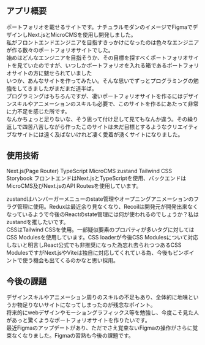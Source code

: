 ## アプリ概要

ポートフォリオを載せるサイトです。ナチュラルモダンのイメージでFigmaでデザインしNext.jsとMicroCMSを使用し開発しました。  
私がフロントエンドエンジニアを目指すきっかけになったのは色々なエンジニアが作る数々のポートフォリオサイトでした。  
始めはどんなエンジニアを目指そうか、その目標を探すべくポートフォリオサイトを見ていたのですが、いつしかポートフォリオを入れる箱であるポートフォリオサイトの方に魅せられていました  
いつか、あんなサイトを作ってみたい。そんな思いでずっとプログラミングの勉強をしてきましたがまだまだ道半ば。  
プログラミングはもちろんですが、凄いポートフォリオサイトを作るにはデザインスキルやアニメーションのスキルも必要で、このサイトを作るにあたって非常に力不足を感じた所です。  
なんかちょっと足りないな、そう思って付け足して見てもなんか違う。その繰り返しで四苦八苦しながら作ったこのサイトは未だ目標とするようなクリエイティブなサイトには遠く及ばないけれど凄く愛着が湧くサイトになりました。

## 使用技術

Next.js(Page Router)
TypeScript
MicroCMS
zustand
Tailwind CSS
Storybook
フロントエンドはNext.jsとTypeScriptを使用、バックエンドはMicroCMS及びNext.jsのAPI Routesを使用しています。

zustandはハンバーガーメニューのstate管理やオープニングアニメーションのフラグ管理に使用。Reduxは最近余り見なくなり、Recoilは開発元が開発出来なくなっているようで今後のReactのstate管理には何が使われるのでしょうか？私はzustandを推したいです。  
CSSはTailwind CSSを使用。一部疑似要素のプロパティが多いタグに対してはCSS Modulesを使用しています。CSS loaderが今後CSS Modulesについて対応しないと明言しReact公式でも非推奨になった為忘れ去られつつあるCSS ModulesですがNext.jsやViteは独自に対応してくれている為、今後もピンポイントで使う機会も出てくるのかなと思い採用。

## 今後の課題

デザインスキルやアニメーション周りのスキルの不足もあり、全体的に地味というか物足りないサイトになってしまったのが残念なポイント。  
将来的にwebデザインやモーショングラフィックス等を勉強し、今度こそ見た人があっと驚くようなポートフォリオサイトを作りたいです。  
最近Figmaのアップデートがあり、ただでさえ覚束ないFigmaの操作がさらに覚束なくなりました。Figmaの習熟も今後の課題です。
